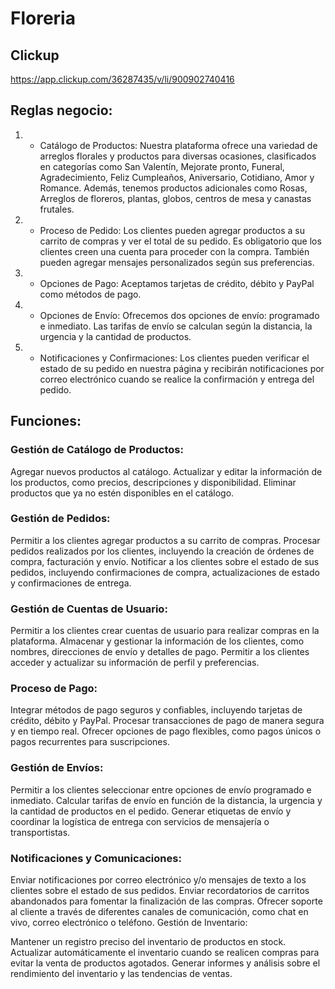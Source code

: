 # Floreria

## Clickup

https://app.clickup.com/36287435/v/li/900902740416

## Reglas negocio:

1. - Catálogo de Productos: Nuestra plataforma ofrece una variedad de arreglos florales y productos para diversas ocasiones, clasificados en categorías como San Valentín, Mejorate pronto, Funeral, Agradecimiento, Feliz Cumpleaños, Aniversario, Cotidiano, Amor y Romance. Además, tenemos productos adicionales como Rosas, Arreglos de floreros, plantas, globos, centros de mesa y canastas frutales.

2. - Proceso de Pedido: Los clientes pueden agregar productos a su carrito de compras y ver el total de su pedido. Es obligatorio que los clientes creen una cuenta para proceder con la compra. También pueden agregar mensajes personalizados según sus preferencias.

3. - Opciones de Pago: Aceptamos tarjetas de crédito, débito y PayPal como métodos de pago.

4. - Opciones de Envío: Ofrecemos dos opciones de envío: programado e inmediato. Las tarifas de envío se calculan según la distancia, la urgencia y la cantidad de productos.

5. - Notificaciones y Confirmaciones: Los clientes pueden verificar el estado de su pedido en nuestra página y recibirán notificaciones por correo electrónico cuando se realice la confirmación y entrega del pedido.


## Funciones:

### Gestión de Catálogo de Productos:

Agregar nuevos productos al catálogo.
Actualizar y editar la información de los productos, como precios, descripciones y disponibilidad.
Eliminar productos que ya no estén disponibles en el catálogo.

### Gestión de Pedidos:

Permitir a los clientes agregar productos a su carrito de compras.
Procesar pedidos realizados por los clientes, incluyendo la creación de órdenes de compra, facturación y envío.
Notificar a los clientes sobre el estado de sus pedidos, incluyendo confirmaciones de compra, actualizaciones de estado y confirmaciones de entrega.

### Gestión de Cuentas de Usuario:

Permitir a los clientes crear cuentas de usuario para realizar compras en la plataforma.
Almacenar y gestionar la información de los clientes, como nombres, direcciones de envío y detalles de pago.
Permitir a los clientes acceder y actualizar su información de perfil y preferencias.

### Proceso de Pago:

Integrar métodos de pago seguros y confiables, incluyendo tarjetas de crédito, débito y PayPal.
Procesar transacciones de pago de manera segura y en tiempo real.
Ofrecer opciones de pago flexibles, como pagos únicos o pagos recurrentes para suscripciones.

### Gestión de Envíos:

Permitir a los clientes seleccionar entre opciones de envío programado e inmediato.
Calcular tarifas de envío en función de la distancia, la urgencia y la cantidad de productos en el pedido.
Generar etiquetas de envío y coordinar la logística de entrega con servicios de mensajería o transportistas.

### Notificaciones y Comunicaciones:

Enviar notificaciones por correo electrónico y/o mensajes de texto a los clientes sobre el estado de sus pedidos.
Enviar recordatorios de carritos abandonados para fomentar la finalización de las compras.
Ofrecer soporte al cliente a través de diferentes canales de comunicación, como chat en vivo, correo electrónico o teléfono.
Gestión de Inventario:

Mantener un registro preciso del inventario de productos en stock.
Actualizar automáticamente el inventario cuando se realicen compras para evitar la venta de productos agotados.
Generar informes y análisis sobre el rendimiento del inventario y las tendencias de ventas.